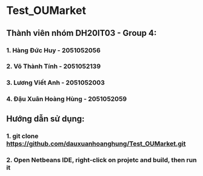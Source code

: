 # **Test_OUMarket**
## **Thành viên nhóm DH20IT03 - Group 4:**
### 1. Hàng Đức Huy - 2051052056
### 2. Võ Thành Tính - 2051052139
### 3. Lương Viết Anh - 2051052003
### 4. Đậu Xuân Hoàng Hùng - 2051052059

## **Hướng dẫn sử dụng:**
### 1. git clone https://github.com/dauxuanhoanghung/Test_OUMarket.git
### 2. Open Netbeans IDE, right-click on projetc and build, then run it